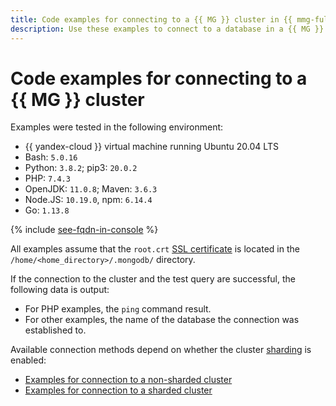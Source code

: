 ```yaml
---
title: Code examples for connecting to a {{ MG }} cluster in {{ mmg-full-name }}
description: Use these examples to connect to a database in a {{ MG }} cluster from your app code.
---
```


# Code examples for connecting to a {{ MG }} cluster

Examples were tested in the following environment:

* {{ yandex-cloud }} virtual machine running Ubuntu 20.04 LTS
* Bash: `5.0.16`
* Python: `3.8.2`; pip3: `20.0.2`
* PHP: `7.4.3`
* OpenJDK: `11.0.8`; Maven: `3.6.3`
* Node.JS: `10.19.0`, npm: `6.14.4`
* Go: `1.13.8`

{% include [see-fqdn-in-console](../../../_includes/mdb/see-fqdn-in-console.md) %}

All examples assume that the `root.crt` [SSL certificate](index.md#get-ssl-cert) is located in the `/home/<home_directory>/.mongodb/` directory.

If the connection to the cluster and the test query are successful, the following data is output:

* For PHP examples, the `ping` command result.
* For other examples, the name of the database the connection was established to.

Available connection methods depend on whether the cluster [sharding](../../concepts/sharding.md) is enabled:

* [Examples for connection to a non-sharded cluster](non-sharded.md)
* [Examples for connection to a sharded cluster](sharded.md)
